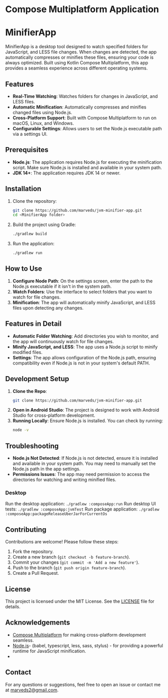 # Compose Multiplatform Application

# MinifierApp

MinifierApp is a desktop tool designed to watch specified folders for JavaScript, and LESS file changes. When changes are detected, the app automatically compresses or minifies these files, ensuring your code is always optimized. Built using Kotlin Compose Multiplatform, this app provides a seamless experience across different operating systems.

## Features

- **Real-Time Watching**: Watches folders for changes in JavaScript, and LESS files.
- **Automatic Minification**: Automatically compresses and minifies changed files using Node.js.
- **Cross-Platform Support**: Built with Compose Multiplatform to run on macOS, Linux, and Windows.
- **Configurable Settings**: Allows users to set the Node.js executable path via a settings UI.

## Prerequisites

- **Node.js**: The application requires Node.js for executing the minification script. Make sure Node.js is installed and available in your system path.
- **JDK 14+**: The application requires JDK 14 or newer.

## Installation

1. Clone the repository:

   ```bash
   git clone https://github.com/marveds/jvm-minifier-app.git
   cd <MinifierApp folder>
   ```

2. Build the project using Gradle:

   ```bash
   ./gradlew build
   ```

3. Run the application:

   ```bash
   ./gradlew run
   ```

## How to Use

1. **Configure Node Path**: On the settings screen, enter the path to the Node.js executable if it isn't in the system path.
2. **Watch Folders**: Use the interface to select folders that you want to watch for file changes.
3. **Minification**: The app will automatically minify JavaScript, and LESS files upon detecting any changes.

## Features in Detail

- **Automatic Folder Watching**: Add directories you wish to monitor, and the app will continuously watch for file changes.
- **Minify JavaScript, and LESS**: The app uses a Node.js script to minify modified files.
- **Settings**: The app allows configuration of the Node.js path, ensuring compatibility even if Node.js is not in your system's default PATH.

## Development Setup

1. **Clone the Repo**:
   ```bash
   git clone https://github.com/marveds/jvm-minifier-app.git
   ```
2. **Open in Android Studio**: The project is designed to work with Android Studio for cross-platform development.
3. **Running Locally**: Ensure Node.js is installed. You can check by running:
   ```bash
   node -v
   ```

## Troubleshooting

- **Node.js Not Detected**: If Node.js is not detected, ensure it is installed and available in your system path. You may need to manually set the Node.js path in the app settings.
- **Permissions Issues**: The app may need permission to access the directories for watching and writing minified files.

### Desktop
Run the desktop application: `./gradlew :composeApp:run`
Run desktop UI tests: `./gradlew :composeApp:jvmTest`
Run package application: `./gradlew :composeApp:packageReleaseUberJarForCurrentOs`

## Contributing

Contributions are welcome! Please follow these steps:

1. Fork the repository.
2. Create a new branch (`git checkout -b feature-branch`).
3. Commit your changes (`git commit -m 'Add a new feature'`).
4. Push to the branch (`git push origin feature-branch`).
5. Create a Pull Request.

## License

This project is licensed under the MIT License. See the [LICENSE](LICENSE) file for details.

## Acknowledgements

- [Compose Multiplatform](https://github.com/JetBrains/compose-multiplatform) for making cross-platform development seamless.
- [Node.js](https://nodejs.org/)- (babel, typescript, less, sass, stylus) - for providing a powerful runtime for JavaScript minification.
- 

## Contact

For any questions or suggestions, feel free to open an issue or contact me at marveds2@gmail.com.


